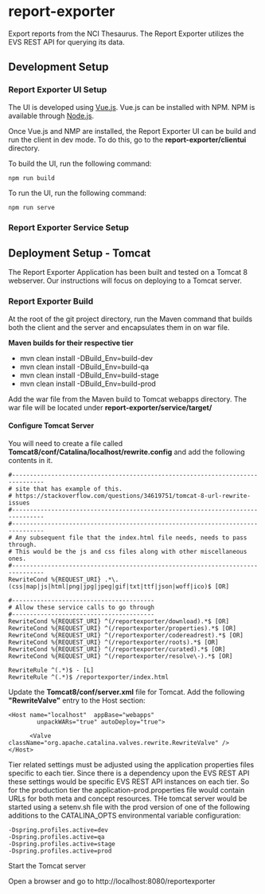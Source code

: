 # report-exporter
Export reports from the NCI Thesaurus.  The Report Exporter utilizes the EVS REST API for querying its data.
## Development Setup
### Report Exporter UI Setup
The UI is developed using [Vue.js](https://vuejs.org/). 
Vue.js can be installed with NPM.  NPM is available through [Node.js](https://nodejs.org/en/).

Once Vue.js and NMP are installed, the Report Exporter UI can be build and run the client in dev mode.  To do this, go to the **report-exporter/clientui** directory.

To build the UI, run the following command:

    npm run build
    
To run the UI, run the following command:

    npm run serve


### Report Exporter Service Setup
## Deployment Setup - Tomcat
The Report Exporter Application has been built and tested on a Tomcat 8 webserver.  Our instructions will focus on deploying to a Tomcat server.

### Report Exporter Build

At the root of the git project directory, run the Maven command that builds both the client and the server and encapsulates them in on war file.

**Maven builds for their respective tier**
* mvn clean install -DBuild_Env=build-dev
* mvn clean install -DBuild_Env=build-qa
* mvn clean install -DBuild_Env=build-stage
* mvn clean install -DBuild_Env=build-prod 

Add the war file from the Maven build to Tomcat webapps directory. The war file will be located under **report-exporter/service/target/**

#### Configure Tomcat Server
You will need to create a file called **Tomcat8/conf/Catalina/localhost/rewrite.config** and add the following contents in it.

    #-------------------------------------------------------------------------------
    # site that has example of this.
    # https://stackoverflow.com/questions/34619751/tomcat-8-url-rewrite-issues
    #-------------------------------------------------------------------------------
    #-------------------------------------------------------------------------------
    # Any subsequent file that the index.html file needs, needs to pass through.
    # This would be the js and css files along with other miscellaneous ones.
    #-------------------------------------------------------------------------------
    RewriteCond %{REQUEST_URI} .*\.(css|map|js|html|png|jpg|jpeg|gif|txt|ttf|json|woff|ico)$ [OR]

    #----------------------------------------
    # Allow these service calls to go through
    #----------------------------------------
    RewriteCond %{REQUEST_URI} ^(/reportexporter/download).*$ [OR]
    RewriteCond %{REQUEST_URI} ^(/reportexporter/properties).*$ [OR]
    RewriteCond %{REQUEST_URI} ^(/reportexporter/codereadrest).*$ [OR]
    RewriteCond %{REQUEST_URI} ^(/reportexporter/roots).*$ [OR]
    RewriteCond %{REQUEST_URI} ^(/reportexporter/curated).*$ [OR]
    RewriteCond %{REQUEST_URI} ^(/reportexporter/resolve\-).*$ [OR]

    RewriteRule ^(.*)$ - [L]
    RewriteRule ^(.*)$ /reportexporter/index.html


Update the **Tomcat8/conf/server.xml** file for Tomcat. Add the following **"RewriteValve"** entry to the Host section:

    <Host name="localhost"  appBase="webapps"
            unpackWARs="true" autoDeploy="true">

          <Valve className="org.apache.catalina.valves.rewrite.RewriteValve" />
    </Host>
    
 Tier related settings must be adjusted using the application properties files specific to each tier.  Since there is a dependency upon the EVS REST API these settings would be specific EVS REST API instances on each tier.  So for the production tier the application-prod.properties file would contain URLs for both meta and concept resources.  THe tomcat server would be started using a setenv.sh file with the prod version of one of the following additions to the CATALINA_OPTS environmental variable configuration:
 
    -Dspring.profiles.active=dev 
    -Dspring.profiles.active=qa 
    -Dspring.profiles.active=stage
    -Dspring.profiles.active=prod 
 
 Start the Tomcat server
 
 Open a browser and go to  http://localhost:8080/reportexporter
